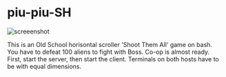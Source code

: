 # piu-piu-SH
![screeenshot](https://user-images.githubusercontent.com/18072680/30594209-f3662d06-9d55-11e7-952e-bbc7e3bd5c15.gif)

This is an Old School horisontal scroller 'Shoot Them All' game on bash. You have to defeat 100 aliens to fight with Boss. Co-op is almost ready. First, start the server, then start the client. Terminals on both hosts have to be with equal dimensions.
